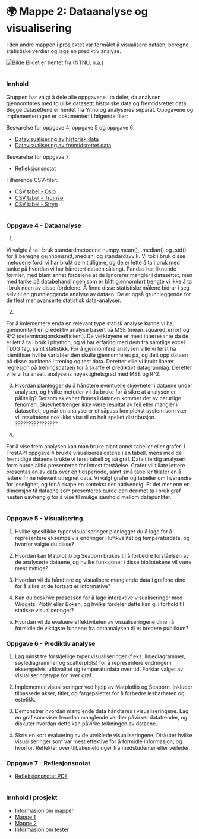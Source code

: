 
# 🌍 Mappe 2: Dataanalyse og visualisering
I den andre mappen i prosjektet var formålet å visualisere dataen, beregne statistiske verdier og lage en prediktiv  analyse.

![Bilde](/resources/maskinlæring.jpg)
Bildet er hentet fra ([NTNU](https://www.ntnu.no/eit/ttk4852-utg%C3%85r), n.a.)


#
### Innhold 
Gruppen har valgt å dele alle oppgavene i to deler, da analysen gjennomføres med to ulike datasett: historiske data og fremtidsrettet data. Begge datasettene er hentet fra Yr.no og analyseres separat. Oppgavene og implementeringen er dokumentert i følgende filer: 

Besvarelse for oppgave 4, oppgave 5 og oppgave 6:
- [Datavisualisering av historisk data](/src/Mappe%202/data_visualisering_historisk.ipynb)
- [Datavisualisering av fremtidsrettet data](/src/Mappe%202/data_visualisering_fremtid.ipynb)

Besvarelse for oppgave 7:
- [Refleksjonsnotat](filepath)

Tilhørende CSV-filer:
- [CSV tabel - Oslo](/data/Oslo.csv)
- [CSV tabel - Tromsø](/data/Tromsø.csv)
- [CSV tabel - Stryn](/data/Stryn.csv)



#
### Oppgave 4 - Dataanalyse
1)
Vi valgte å ta i bruk standardmetodene numpy.mean(), .median() og .std() for å beregne gejnnomsnitt, median, og standardavvik. Vi tok i bruk disse metodene fordi vi har brukt dem tidligere, og de er lette å ta i bruk med tanke på hvordan vi har håndtert dataen sålangt. Pandas har liknende formler, med blant annet fordelene at de ignorerer mangler i datasettet, men med tanke på databehandlingen som er blitt gjennomført trengte vi ikke å ta i bruk noen av disse fordelene. Å finne disse statistiske målene bidrar i seg selv til en grunnleggende analyse av dataen. De er også grunnleggende for de flest mer avanserte statistisk data-analyser. 

2)
For å imlementere enda en relevant type statisk analyse kunne vi ha gjennomført en predektiv analyse basert på MSE (mean_squared_error) og R^2 (determinasjonskoefficient). De verktøyene er mest interresante da de er lett å ta i bruk i phython, og vi har erfaring med dem fra samtlige excel TLOG fag, samt statistikk. For å gjennomføre analysen ville vi først ha identifiser hvilke variabler den skulle gjennomføres på, og delt opp dataen på disse punktene i trening og test data. Deretter ville vi brukt lineær regresjon på treningsdataen for å skaffe et prediktivt datagrunnlag. Deretter ville vi ha ansett analysens nøyaktighetsgrad med MSE og R^2. 

3) Hvordan planlegger du å håndtere eventuelle skjevheter i dataene under analysen, og hvilke metoder vil du bruke for å sikre at analysen er pålitelig?
Dersom skjevhet finnes i datanen kommer det av naturlige fenomen. Skjevhet trenger ikke være resultat av feil eller mangler i datasettet, og når en analyserer et såpass komplekst system som vær vil resultatene nok ikke vise til en helt speilet distribusjon. ????????????????

4) 
For å vise frem analysen kan man bruke blant annet tabeller eller grafer. I FrostAPI oppgave 4 brukte visualiseres datene i en tabell, mens med de fremtidige dataene brukte vi først tabell og så graf. Data i ferdig analysert form burde alltid presenteres for lettest forståelse. Grafer vil tillate lettere presentasjon av data over en tidsperiode, samt små tabeller tillater en å lettere finne relevant utregnet data. Vi valgt grafer og tabeller om hverandre for leselighet, og for å skape en kontekst der nødvendig. Er det mer enn en dimensjon til dataene som presenteres burde den derimot ta i bruk graf nesten uavhengig for å vise til mulige samhold mellom datapunkter. 
 
#
### Oppgave 5 - Visualisering
1) Hvilke spesifikke typer visualiseringer planlegger du å lage for å representere eksempelvis endringer i luftkvalitet og temperaturdata, og hvorfor valgte du disse?


2) Hvordan kan Matplotlib og Seaborn brukes til å forbedre forståelsen av de analyserte dataene, og hvilke funksjoner i disse bibliotekene vil være mest nyttige?


3) Hvordan vil du håndtere og visualisere manglende data i grafene dine for å sikre at de fortsatt er informative?


4) Kan du beskrive prosessen for å lage interaktive visualiseringer med Widgets, Plotly eller Bokeh, og hvilke fordeler dette kan gi i forhold til statiske visualiseringer?


5) Hvordan vil du evaluere effektiviteten av visualiseringene dine i å formidle de viktigste funnene fra dataanalysen til et bredere publikum?


### Oppgave 6 - Prediktiv analyse 
1) Lag minst tre forskjellige typer visualiseringer (f.eks. linjediagrammer, søylediagrammer og scatterplots) for å representere endringer i eksempelvis luftkvalitet og temperaturdata over tid. Forklar valget av visualiseringstype for hver graf.


2) Implementer visualiseringer ved hjelp av Matplotlib og Seaborn. Inkluder tilpassede akser, titler, og fargepaletter for å forbedre lesbarheten og estetikk.


3) Demonstrer hvordan manglende data håndteres i visualiseringene. Lag en graf som viser hvordan manglende verdier påvirker datatrender, og diskuter hvordan dette kan påvirke tolkningen av dataene.


4) Skriv en kort evaluering av de utviklede visualiseringene. Diskuter hvilke visualiseringer som var mest effektive for å formidle informasjon, og hvorfor. Reflekter over tilbakemeldinger fra medstudenter eller veileder.


### Oppgave 7 - Reflesjonsnotat
- [Refleksjonsnotat PDF](filepath)


#
### Innhold i prosjekt
- [Informasjon om mapper](/README.md)
- [Mappe 1](/src/Mappe%201/README.md)
- [Mappe 2](/src/Mappe%202/README.md)
- [Informasjon om tester](/tests/README.md)



